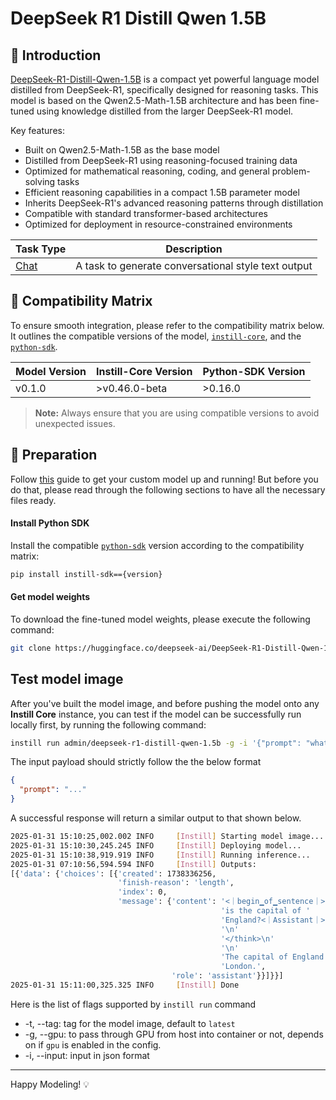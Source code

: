 # DeepSeek R1 Distill Qwen 1.5B

## 📖 Introduction

[DeepSeek-R1-Distill-Qwen-1.5B](https://huggingface.co/deepseek-ai/DeepSeek-R1-Distill-Qwen-1.5B) is a compact yet powerful language model distilled from DeepSeek-R1, specifically designed for reasoning tasks. This model is based on the Qwen2.5-Math-1.5B architecture and has been fine-tuned using knowledge distilled from the larger DeepSeek-R1 model.

Key features:
- Built on Qwen2.5-Math-1.5B as the base model
- Distilled from DeepSeek-R1 using reasoning-focused training data
- Optimized for mathematical reasoning, coding, and general problem-solving tasks
- Efficient reasoning capabilities in a compact 1.5B parameter model
- Inherits DeepSeek-R1's advanced reasoning patterns through distillation
- Compatible with standard transformer-based architectures
- Optimized for deployment in resource-constrained environments

| Task Type                                                  | Description                                         |
| ---------------------------------------------------------- | --------------------------------------------------- |
| [Chat](https://www.instill-ai.dev/docs/model/ai-task#chat) | A task to generate conversational style text output |

## 🔄 Compatibility Matrix

To ensure smooth integration, please refer to the compatibility matrix below. It outlines the compatible versions of the model, [`instill-core`](https://github.com/instill-ai/instill-core), and the [`python-sdk`](https://github.com/instill-ai/python-sdk).

| Model Version | Instill-Core Version | Python-SDK Version |
| ------------- | -------------------- | ------------------ |
| v0.1.0        | >v0.46.0-beta        | >0.16.0            |

> **Note:** Always ensure that you are using compatible versions to avoid unexpected issues.

## 🚀 Preparation

Follow [this](../README.md) guide to get your custom model up and running! But before you do that, please read through the following sections to have all the necessary files ready.

#### Install Python SDK

Install the compatible [`python-sdk`](https://github.com/instill-ai/python-sdk) version according to the compatibility matrix:

```bash
pip install instill-sdk=={version}
```

#### Get model weights

To download the fine-tuned model weights, please execute the following command:

```bash
git clone https://huggingface.co/deepseek-ai/DeepSeek-R1-Distill-Qwen-1.5B
```

## Test model image

After you've built the model image, and before pushing the model onto any **Instill Core** instance, you can test if the model can be successfully run locally first, by running the following command:

```bash
instill run admin/deepseek-r1-distill-qwen-1.5b -g -i '{"prompt": "what is the capital of England?"}'
```

The input payload should strictly follow the the below format

```json
{
  "prompt": "..."
}
```

A successful response will return a similar output to that shown below.

```bash
2025-01-31 15:10:25,002.002 INFO     [Instill] Starting model image...
2025-01-31 15:10:30,245.245 INFO     [Instill] Deploying model...
2025-01-31 15:10:38,919.919 INFO     [Instill] Running inference...
2025-01-31 07:10:56,594.594 INFO     [Instill] Outputs:
[{'data': {'choices': [{'created': 1738336256,
                        'finish-reason': 'length',
                        'index': 0,
                        'message': {'content': '<｜begin▁of▁sentence｜><｜User｜>what '
                                               'is the capital of '
                                               'England?<｜Assistant｜><think>\n'
                                               '\n'
                                               '</think>\n'
                                               '\n'
                                               'The capital of England is '
                                               'London.',
                                    'role': 'assistant'}}]}}]
2025-01-31 15:11:00,325.325 INFO     [Instill] Done
```

Here is the list of flags supported by `instill run` command

- -t, --tag: tag for the model image, default to `latest`
- -g, --gpu: to pass through GPU from host into container or not, depends on if `gpu` is enabled in the config.
- -i, --input: input in json format

---

Happy Modeling! 💡
